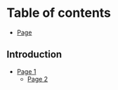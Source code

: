 # Table of contents

* [Page](README.md)

## Introduction

* [Page 1](introduction/page-1/README.md)
  * [Page 2](introduction/page-1/page-2.md)
